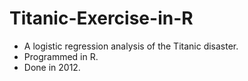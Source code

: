 Titanic-Exercise-in-R
=====================

- A logistic regression analysis of the Titanic disaster.
- Programmed in R.
- Done in 2012.
